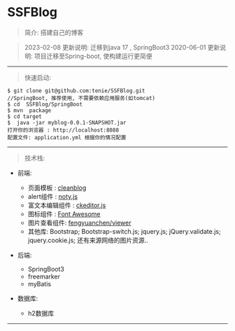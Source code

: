 # SSFBlog

> 简介:
    搭建自己的博客

> 2023-02-08 更新说明:  迁移到java 17 , SpringBoot3
> 2020-06-01 更新说明:  项目迁移至Spring-boot, 使构建运行更简便

---
 
> 快速启动:
   
     
    $ git clone git@github.com:tenie/SSFBlog.git
    //SpringBoot, 推荐使用, 不需要依赖应用服务(如tomcat) 
    $ cd  SSFBlog/SpringBoot
    $ mvn  package
    $ cd target 
    $  java -jar myblog-0.0.1-SNAPSHOT.jar
    打开你的浏览器 : http://localhost:8088
    配置文件: application.yml 根据你的情况配置 
    
---
> 技术栈:
-  前端:
 
    - 页面模板 : [cleanblog](https://startbootstrap.com/template-overviews/clean-blog/)
    - alert组件 :  [noty.js](http://ned.im/noty) 
    - 富文本编辑组件 :  [ckeditor.js](http://ckeditor.com/)
    - 图标组件 :  [Font Awesome](http://fontawesome.io/)
    - 图片查看组件: [fengyuanchen/viewer](https://fengyuanchen.github.io/viewer)
    - 其他库: Bootstrap;
    Bootstrap-switch.js;
    jquery.js;
    jQuery.validate.js;
    jquery.cookie.js;
    还有来源网络的图片资源..
         
-  后端: 
    
    - SpringBoot3
    - freemarker
    - myBatis
    
-  数据库: 
    
    - h2数据库

       
---
